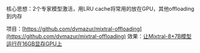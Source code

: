 核心思想：2个专家模型激活，用LRU cache将常用的放在GPU，其他offloading到内存

项目：[https://github.com/dvmazur/mixtral-offloading](https://github.com/dvmazur/mixtral-offloading)
效果：[让Mixtral-8*7B模型运行在16GB显存GPU上](https://www.bilibili.com/video/BV17Q4y1A7Wp/)